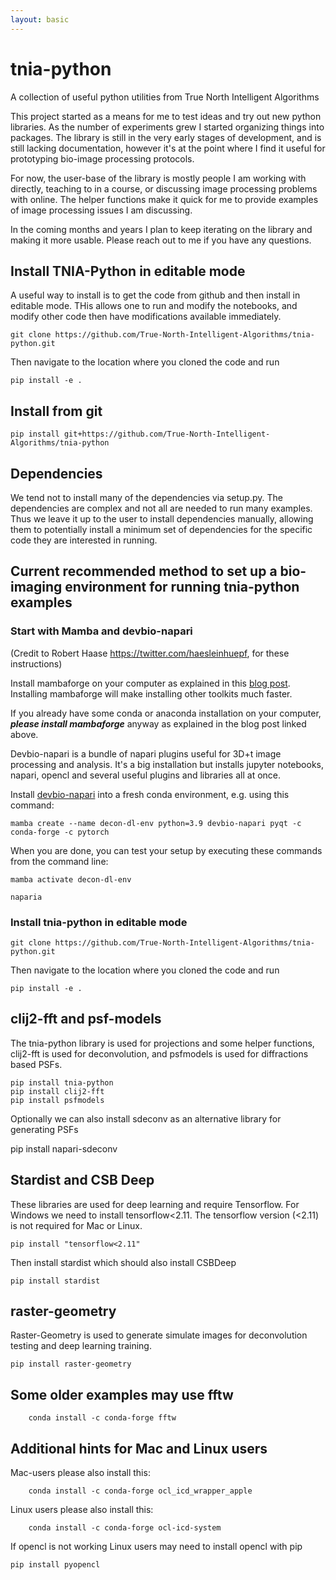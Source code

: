 ```yaml
---
layout: basic
---
```


# tnia-python

A collection of useful python utilities from True North Intelligent Algorithms

This project started as a means for me to test ideas and try out new python libraries.  As the number of experiments grew I started organizing things into packages.  The library is still in the very early stages of development, and is still lacking documentation, however it's at the point where I find it useful for prototyping bio-image processing protocols. 

For now, the user-base of the library is mostly people I am working with directly, teaching to in a course, or discussing image processing problems with online.  The helper functions make it quick for me to provide examples of image processing issues I am discussing. 

In the coming months and years I plan to keep iterating on the library and making it more usable.  Please reach out to me if you have any questions. 

## Install TNIA-Python in editable mode

A useful way to install is to get the code from github and then install in editable mode.  THis allows one to run and modify the notebooks, and modify other code then have modifications available immediately. 

```
git clone https://github.com/True-North-Intelligent-Algorithms/tnia-python.git
```

Then navigate to the location where you cloned the code and run 

```
pip install -e .
```

## Install from git

```
pip install git+https://github.com/True-North-Intelligent-Algorithms/tnia-python
```

## Dependencies  

We tend not to install many of the dependencies via setup.py.  The dependencies are complex and not all are needed to run many examples.  Thus we leave it up to the user to install dependencies manually, allowing them to potentially install a minimum set of dependencies for the specific code they are interested in running.

## Current recommended method to set up a bio-imaging environment for running tnia-python examples

### Start with Mamba and devbio-napari

(Credit to Robert Haase https://twitter.com/haesleinhuepf, for these instructions)

Install mambaforge on your computer as explained in this [blog post](https://biapol.github.io/blog/mara_lampert/getting_started_with_mambaforge_and_python/readme.html).  Installing mambaforge will make installing other toolkits much faster.

If you already have some conda or anaconda installation on your computer, ***please install mambaforge*** anyway as explained in the blog post linked above. 

Devbio-napari is a bundle of napari plugins useful for 3D+t image processing and analysis.  It's a big installation but installs jupyter notebooks, napari, opencl and several useful plugins and libraries all at once.  

Install [devbio-napari](https://github.com/haesleinhuepf/devbio-napari#installation) into a fresh conda environment, e.g. using this command:

```
mamba create --name decon-dl-env python=3.9 devbio-napari pyqt -c conda-forge -c pytorch
```

When you are done, you can test your setup by executing these commands from the command line:
```
mamba activate decon-dl-env

naparia
```

### Install tnia-python in editable mode

```
git clone https://github.com/True-North-Intelligent-Algorithms/tnia-python.git
```

Then navigate to the location where you cloned the code and run 

```
pip install -e .
```

## clij2-fft and psf-models

The tnia-python library is used for projections and some helper functions, clij2-fft is used for deconvolution, and psfmodels is used for diffractions based PSFs. 

```
pip install tnia-python
pip install clij2-fft
pip install psfmodels
```

Optionally we can also install sdeconv as an alternative library for generating PSFs

pip install napari-sdeconv

## Stardist and CSB Deep 

These libraries are used for deep learning and require Tensorflow.  For Windows we need to install tensorflow<2.11.  The tensorflow version (<2.11) is not required for Mac or Linux. 

```
pip install "tensorflow<2.11"
```

Then install stardist which should also install CSBDeep

```
pip install stardist
```

## raster-geometry

Raster-Geometry is used to generate simulate images for deconvolution testing and deep learning training.

```
pip install raster-geometry
```

## Some older examples may use fftw

```
    conda install -c conda-forge fftw
```

## Additional hints for Mac and Linux users

Mac-users please also install this:

```
    conda install -c conda-forge ocl_icd_wrapper_apple
```

Linux users please also install this:

```
    conda install -c conda-forge ocl-icd-system
```

If opencl is not working Linux users may need to install opencl with pip

```
pip install pyopencl
```
